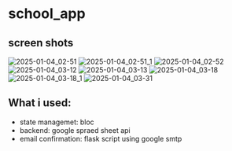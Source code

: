# school_app
## screen shots
![2025-01-04_02-51](https://github.com/user-attachments/assets/dbd91eac-a0ae-4c41-8769-8fa541cbfc09)
![2025-01-04_02-51_1](https://github.com/user-attachments/assets/833e9790-68fd-4ba9-8053-d0cf2bfbd8aa)
![2025-01-04_02-52](https://github.com/user-attachments/assets/bed083ea-3fd3-4f6d-adc0-360de3f9a518)
![2025-01-04_03-12](https://github.com/user-attachments/assets/acd27864-13f0-457d-be5f-968bae3d43f4)
![2025-01-04_03-13](https://github.com/user-attachments/assets/ac8beeb0-01fc-453f-9c21-9c57feb41589)
![2025-01-04_03-18](https://github.com/user-attachments/assets/8b14afbe-ba6b-4e9a-b16f-1e922e643f9c)
![2025-01-04_03-18_1](https://github.com/user-attachments/assets/672156cb-95bb-4b16-bd32-3593dd3aeccd)
![2025-01-04_03-31](https://github.com/user-attachments/assets/7f4b2693-0fb1-40c4-a060-d856d9c9a9db)

<h2>What i used:</h2>
<ul>
  <li>state managemet: bloc</li>
  <li>backend: google spraed sheet api</li>
  <li>email confirmation: flask script using google smtp</li>
</ul>
